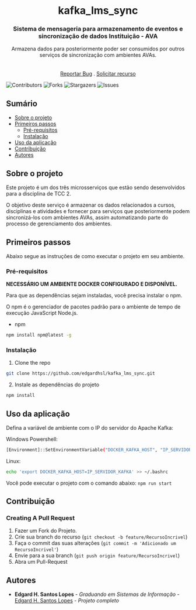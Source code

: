 <br/>
<p align="center">
  <h1 align="center">kafka_lms_sync</h1>

  <h3 align="center">Sistema de mensageria para armazenamento de eventos e sincronização de dados Instituição - AVA</h3>

  <p align="center">
    Armazena dados para posteriormente poder ser consumidos por outros serviços de sincronização com ambientes AVAs.
    <br/>
    <br/>
    <br/>
    <a href="https://github.com/edgardhsl/api-simulacao-instituicao/issues">Reportar Bug</a>
    .
    <a href="https://github.com/edgardhsl/api-simulacao-instituicao/issues">Solicitar recurso</a>
  </p>
</p>

![Contributors](https://img.shields.io/github/contributors/edgardhsl/api-simulacao-instituicao?color=dark-green) ![Forks](https://img.shields.io/github/forks/edgardhsl/api-simulacao-instituicao?style=social) ![Stargazers](https://img.shields.io/github/stars/edgardhsl/api-simulacao-instituicao?style=social) ![Issues](https://img.shields.io/github/issues/edgardhsl/api-simulacao-instituicao) 

## Sumário

* [Sobre o projeto](#sobre-o-projeto)
* [Primeiros passos](#primeiros-passos)
  * [Pré-requisitos](#pré-requisitos)
  * [Instalação](#instalação)
* [Uso da aplicação](#uso-da-aplicação)
* [Contribuição](#contribuição)
* [Autores](#autores)

## Sobre o projeto

Este projeto é um dos três microsserviços que estão sendo desenvolvidos para a disciplina de TCC 2. 

O objetivo deste serviço é armazenar os dados relacionados a cursos, disciplinas e atividades e fornecer para serviços que posteriormente podem sincronizá-los com ambientes AVAs, assim automatizando parte do processo de gerenciamento dos ambientes.

## Primeiros passos

Abaixo segue as instruções de como executar o projeto em seu ambiente.

### Pré-requisitos

**NECESSÁRIO UM AMBIENTE DOCKER CONFIGURADO E DISPONÍVEL.**

Para que as dependências sejam instaladas, você precisa instalar o npm.

O npm é o gerenciador de pacotes padrão para o ambiente de tempo de execução JavaScript Node.js.

* npm

```sh
npm install npm@latest -g
```

### Instalação

1. Clone the repo

```sh
git clone https://github.com/edgardhsl/kafka_lms_sync.git
```

2. Instale as dependências do projeto

```sh
npm install
```

## Uso da aplicação

Defina a variável de ambiente com o IP do servidor do Apache Kafka:

Windows Powershell: 
```sh
[Environment]::SetEnvironmentVariable("DOCKER_KAFKA_HOST", "IP_SERVIDOR_KAFKA", "User")
```

Linux: 
```sh
echo 'export DOCKER_KAFKA_HOST=IP_SERVIDOR_KAFKA' >> ~/.bashrc 
```

Você pode executar o projeto com o comando abaixo:
`npm run start`

## Contribuição



### Creating A Pull Request

1. Fazer um Fork do Projeto.
2. Crie sua branch do recurso (`git checkout -b feature/RecursoIncrivel`)
3. Faça o commit das suas alterações (`git commit -m 'Adicionado um RecursoIncrivel'`)
4. Envie para a sua branch (`git push origin feature/RecursoIncrivel`)
5. Abra um Pull-Request

## Autores

* **Edgard H. Santos Lopes** - *Graduando em Sistemas de Informação* - [Edgard H. Santos Lopes](https://github.com/edgardhsl) - *Projeto completo*
